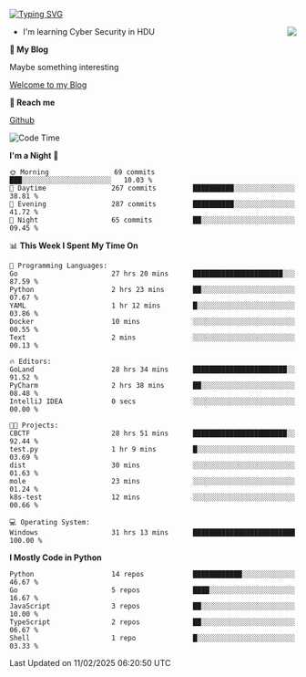 [![Typing SVG](https://readme-typing-svg.herokuapp.com?font=Fira+Code&pause=1000&random=false&width=450&height=60&lines=Hello+%F0%9F%91%8B%F0%9F%8F%BB;I'm+JBNRZ)](https://git.io/typing-svg)

<a href="#">
  <img align="right" src="https://github-readme-stats.vercel.app/api?username=JBNRZ&show_icons=true&bg_color=15,f2f7fd,E0EAFC" />
</a>

- I'm learning Cyber Security in HDU

 **🌱 My Blog**

Maybe something interesting

[Welcome to my Blog](https://jbnrz.com.cn/)

 **💬 Reach me** 

[Github](https://github.com/JBNRZ)


<!--START_SECTION:waka-->
![Code Time](http://img.shields.io/badge/Code%20Time-964%20hrs%2010%20mins-blue)

**I'm a Night 🦉** 

```text
🌞 Morning                69 commits          ███░░░░░░░░░░░░░░░░░░░░░░   10.03 % 
🌆 Daytime                267 commits         ██████████░░░░░░░░░░░░░░░   38.81 % 
🌃 Evening                287 commits         ██████████░░░░░░░░░░░░░░░   41.72 % 
🌙 Night                  65 commits          ██░░░░░░░░░░░░░░░░░░░░░░░   09.45 % 
```


📊 **This Week I Spent My Time On** 

```text
💬 Programming Languages: 
Go                       27 hrs 20 mins      ██████████████████████░░░   87.59 % 
Python                   2 hrs 23 mins       ██░░░░░░░░░░░░░░░░░░░░░░░   07.67 % 
YAML                     1 hr 12 mins        █░░░░░░░░░░░░░░░░░░░░░░░░   03.86 % 
Docker                   10 mins             ░░░░░░░░░░░░░░░░░░░░░░░░░   00.55 % 
Text                     2 mins              ░░░░░░░░░░░░░░░░░░░░░░░░░   00.13 % 

🔥 Editors: 
GoLand                   28 hrs 34 mins      ███████████████████████░░   91.52 % 
PyCharm                  2 hrs 38 mins       ██░░░░░░░░░░░░░░░░░░░░░░░   08.48 % 
IntelliJ IDEA            0 secs              ░░░░░░░░░░░░░░░░░░░░░░░░░   00.00 % 

🐱‍💻 Projects: 
CBCTF                    28 hrs 51 mins      ███████████████████████░░   92.44 % 
test.py                  1 hr 9 mins         █░░░░░░░░░░░░░░░░░░░░░░░░   03.69 % 
dist                     30 mins             ░░░░░░░░░░░░░░░░░░░░░░░░░   01.63 % 
mole                     23 mins             ░░░░░░░░░░░░░░░░░░░░░░░░░   01.24 % 
k8s-test                 12 mins             ░░░░░░░░░░░░░░░░░░░░░░░░░   00.66 % 

💻 Operating System: 
Windows                  31 hrs 13 mins      █████████████████████████   100.00 % 
```

**I Mostly Code in Python** 

```text
Python                   14 repos            ████████████░░░░░░░░░░░░░   46.67 % 
Go                       5 repos             ████░░░░░░░░░░░░░░░░░░░░░   16.67 % 
JavaScript               3 repos             ██░░░░░░░░░░░░░░░░░░░░░░░   10.00 % 
TypeScript               2 repos             ██░░░░░░░░░░░░░░░░░░░░░░░   06.67 % 
Shell                    1 repo              █░░░░░░░░░░░░░░░░░░░░░░░░   03.33 % 
```




 Last Updated on 11/02/2025 06:20:50 UTC
<!--END_SECTION:waka-->
